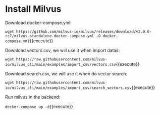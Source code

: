 # Install Milvus

Download docker-compose.yml:

`wget https://github.com/milvus-io/milvus/releases/download/v2.0.0-rc7/milvus-standalone-docker-compose.yml -O docker-compose.yml`{{execute}}

Download vectors.csv, we will use it when import datas:

`wget https://raw.githubusercontent.com/milvus-io/milvus_cli/main/examples/import_csv/vectors.csv`{{execute}}

Download search.csv, we will use it when do vector search:

`wget https://raw.githubusercontent.com/milvus-io/milvus_cli/main/examples/import_csv/search_vectors.csv`{{execute}}

Run milvus in the backend:

`docker-compose up -d`{{execute}}
